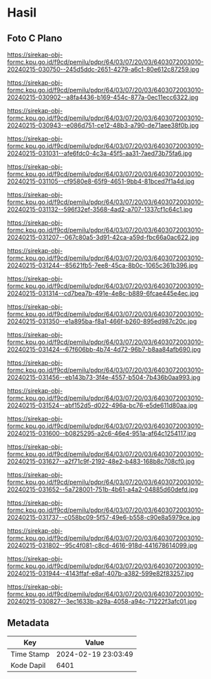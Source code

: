 # Hasil

## Foto C Plano

https://sirekap-obj-formc.kpu.go.id/f9cd/pemilu/pdpr/64/03/07/20/03/6403072003010-20240215-030750--245d5ddc-2651-4279-a6c1-80e612c87259.jpg

https://sirekap-obj-formc.kpu.go.id/f9cd/pemilu/pdpr/64/03/07/20/03/6403072003010-20240215-030902--a8fa4436-b169-454c-877a-0ec11ecc6322.jpg

https://sirekap-obj-formc.kpu.go.id/f9cd/pemilu/pdpr/64/03/07/20/03/6403072003010-20240215-030943--e086d751-ce12-48b3-a790-de71aee38f0b.jpg

https://sirekap-obj-formc.kpu.go.id/f9cd/pemilu/pdpr/64/03/07/20/03/6403072003010-20240215-031031--afe6fdc0-4c3a-45f5-aa31-7aed73b75fa6.jpg

https://sirekap-obj-formc.kpu.go.id/f9cd/pemilu/pdpr/64/03/07/20/03/6403072003010-20240215-031105--cf9580e8-65f9-4651-9bb4-81bced7f1a4d.jpg

https://sirekap-obj-formc.kpu.go.id/f9cd/pemilu/pdpr/64/03/07/20/03/6403072003010-20240215-031132--596f32ef-3568-4ad2-a707-1337cf1c64c1.jpg

https://sirekap-obj-formc.kpu.go.id/f9cd/pemilu/pdpr/64/03/07/20/03/6403072003010-20240215-031207--067c80a5-3d91-42ca-a59d-fbc66a0ac622.jpg

https://sirekap-obj-formc.kpu.go.id/f9cd/pemilu/pdpr/64/03/07/20/03/6403072003010-20240215-031244--85621fb5-7ee8-45ca-8b0c-1065c361b396.jpg

https://sirekap-obj-formc.kpu.go.id/f9cd/pemilu/pdpr/64/03/07/20/03/6403072003010-20240215-031314--cd7bea7b-491e-4e8c-b889-6fcae445e4ec.jpg

https://sirekap-obj-formc.kpu.go.id/f9cd/pemilu/pdpr/64/03/07/20/03/6403072003010-20240215-031350--e1a895ba-f8a1-466f-b260-895ed987c20c.jpg

https://sirekap-obj-formc.kpu.go.id/f9cd/pemilu/pdpr/64/03/07/20/03/6403072003010-20240215-031424--67f606bb-4b74-4d72-96b7-b8aa84afb690.jpg

https://sirekap-obj-formc.kpu.go.id/f9cd/pemilu/pdpr/64/03/07/20/03/6403072003010-20240215-031456--eb143b73-3f4e-4557-b504-7b436b0aa993.jpg

https://sirekap-obj-formc.kpu.go.id/f9cd/pemilu/pdpr/64/03/07/20/03/6403072003010-20240215-031524--abf152d5-d022-496a-bc76-e5de611d80aa.jpg

https://sirekap-obj-formc.kpu.go.id/f9cd/pemilu/pdpr/64/03/07/20/03/6403072003010-20240215-031600--b0825295-a2c6-46e4-951a-af64c1254117.jpg

https://sirekap-obj-formc.kpu.go.id/f9cd/pemilu/pdpr/64/03/07/20/03/6403072003010-20240215-031627--a2f71c9f-2192-48e2-b483-168b8c708cf0.jpg

https://sirekap-obj-formc.kpu.go.id/f9cd/pemilu/pdpr/64/03/07/20/03/6403072003010-20240215-031652--5a728001-751b-4b61-a4a2-04885d60defd.jpg

https://sirekap-obj-formc.kpu.go.id/f9cd/pemilu/pdpr/64/03/07/20/03/6403072003010-20240215-031737--c058bc09-5f57-49e6-b558-c90e8a5979ce.jpg

https://sirekap-obj-formc.kpu.go.id/f9cd/pemilu/pdpr/64/03/07/20/03/6403072003010-20240215-031802--95c4f081-c8cd-4616-918d-441678614099.jpg

https://sirekap-obj-formc.kpu.go.id/f9cd/pemilu/pdpr/64/03/07/20/03/6403072003010-20240215-031944--4143ffaf-e8af-407b-a382-599e82f83257.jpg

https://sirekap-obj-formc.kpu.go.id/f9cd/pemilu/pdpr/64/03/07/20/03/6403072003010-20240215-030827--3ec1633b-a29a-4058-a94c-71222f3afc01.jpg


## Metadata

| Key        | Value               |
| ---------- | ------------------- |
| Time Stamp | 2024-02-19 23:03:49 |
| Kode Dapil | 6401                |



